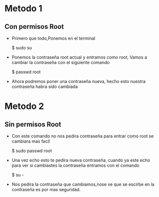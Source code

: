 # Metodo 1
## Con permisos Root
- Primero que todo,Ponemos en el terminal
 
  $ sudo su
  
- Ponemos la contraseña root actual y entramos como root, Vamos a cambiar la contraseña con el siguiente comando
  
  $ passwd root
  
- Ahora podremos poner una contraseña nueva, hecho esto nuestra contraseña habra sido cambiada
  
# Metodo 2 
## Sin permisos Root

- Con este comando no nos pedira contraseña para entrar como root se cambiara mas facil

  $ sudo passwd root 
 
- Una vez echo esto te pedira nueva contraseña, cuando ya este echo para ver si cambiastes la contraseña entramos con el comando

  $ su -
 
- Nos pedira la contraseña que cambiamos,nose ve que se escirbe en la contraseña es por mas seguridad.
